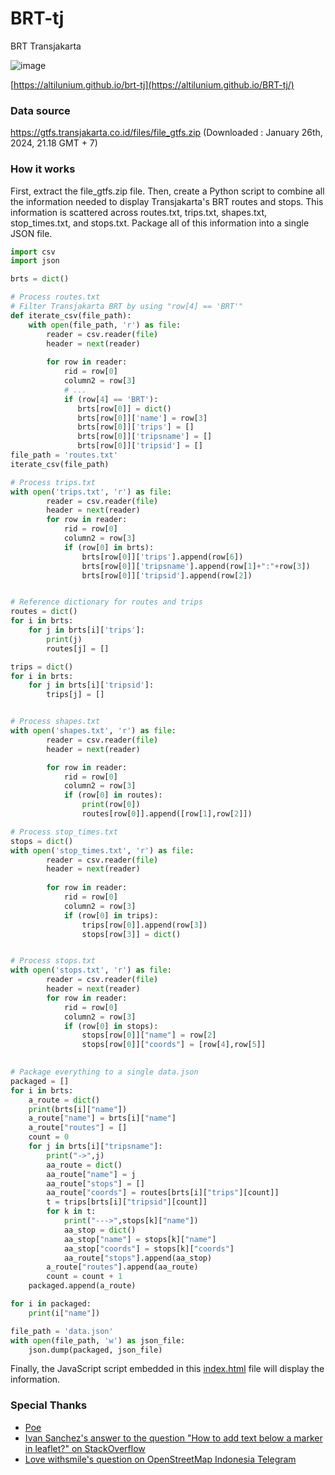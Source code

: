 # BRT-tj
BRT Transjakarta

![image](https://github.com/altilunium/BRT-tj/assets/70379302/c6fb1029-12cc-423c-99b3-1f947a74df09)


[https://altilunium.github.io/brt-tj](https://altilunium.github.io/BRT-tj/)


### Data source

https://gtfs.transjakarta.co.id/files/file_gtfs.zip (Downloaded : January 26th, 2024, 21.18 GMT + 7)

### How it works
First, extract the file_gtfs.zip file. Then, create a Python script to combine all the information needed to display Transjakarta's BRT routes and stops. This information is scattered across routes.txt, trips.txt, shapes.txt, stop_times.txt, and stops.txt. Package all of this information into a single JSON file. 

```python
import csv
import json

brts = dict()

# Process routes.txt
# Filter Transjakarta BRT by using "row[4] == 'BRT'"
def iterate_csv(file_path):
    with open(file_path, 'r') as file:
        reader = csv.reader(file)
        header = next(reader)  
        
        for row in reader:
            rid = row[0]
            column2 = row[3]
            # ...
            if (row[4] == 'BRT'):
               brts[row[0]] = dict()
               brts[row[0]]['name'] = row[3]
               brts[row[0]]['trips'] = []
               brts[row[0]]['tripsname'] = []
               brts[row[0]]['tripsid'] = []
file_path = 'routes.txt'
iterate_csv(file_path)

# Process trips.txt
with open('trips.txt', 'r') as file:
        reader = csv.reader(file)
        header = next(reader) 
        for row in reader:
            rid = row[0]
            column2 = row[3]
            if (row[0] in brts):
                brts[row[0]]['trips'].append(row[6])
                brts[row[0]]['tripsname'].append(row[1]+":"+row[3])
                brts[row[0]]['tripsid'].append(row[2])


# Reference dictionary for routes and trips
routes = dict()
for i in brts:
    for j in brts[i]['trips']:
        print(j)
        routes[j] = []

trips = dict()
for i in brts:
    for j in brts[i]['tripsid']:
        trips[j] = []


# Process shapes.txt
with open('shapes.txt', 'r') as file:
        reader = csv.reader(file)
        header = next(reader) 

        for row in reader:
            rid = row[0]
            column2 = row[3]
            if (row[0] in routes):
                print(row[0])
                routes[row[0]].append([row[1],row[2]])

# Process stop_times.txt
stops = dict()
with open('stop_times.txt', 'r') as file:
        reader = csv.reader(file)
        header = next(reader) 
        
        for row in reader:
            rid = row[0]
            column2 = row[3]
            if (row[0] in trips):
                trips[row[0]].append(row[3])
                stops[row[3]] = dict()


# Process stops.txt
with open('stops.txt', 'r') as file:
        reader = csv.reader(file)
        header = next(reader) 
        for row in reader:
            rid = row[0]
            column2 = row[3]
            if (row[0] in stops):
                stops[row[0]]["name"] = row[2]
                stops[row[0]]["coords"] = [row[4],row[5]]
 

# Package everything to a single data.json
packaged = []
for i in brts:
    a_route = dict()
    print(brts[i]["name"])
    a_route["name"] = brts[i]["name"]
    a_route["routes"] = []
    count = 0
    for j in brts[i]["tripsname"]:
        print("->",j)
        aa_route = dict()
        aa_route["name"] = j
        aa_route["stops"] = []
        aa_route["coords"] = routes[brts[i]["trips"][count]]
        t = trips[brts[i]["tripsid"][count]]
        for k in t:
            print("--->",stops[k]["name"])
            aa_stop = dict()
            aa_stop["name"] = stops[k]["name"]
            aa_stop["coords"] = stops[k]["coords"]
            aa_route["stops"].append(aa_stop)
        a_route["routes"].append(aa_route)
        count = count + 1
    packaged.append(a_route)

for i in packaged:
    print(i["name"])

file_path = 'data.json'
with open(file_path, 'w') as json_file:
    json.dump(packaged, json_file)
```

Finally, the JavaScript script embedded in this [index.html](https://github.com/altilunium/BRT-tj/blob/main/index.html) file will display the information.

### Special Thanks

* [Poe](https://poe.com/s/8Zx0xk9WHpSFcOgKJL52)
* [Ivan Sanchez's answer to the question "How to add text below a marker in leaflet?" on StackOverflow](https://stackoverflow.com/a/59422485)
* [Love withsmile's question on OpenStreetMap Indonesia Telegram](https://t.me/osmindonesia/5384)
